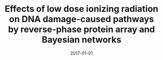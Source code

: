 ---
title: "Effects of low dose ionizing radiation on DNA damage-caused pathways by reverse-phase protein array and Bayesian networks"
collection: publications
pub_type: journal
permalink: /publication/2017-JBCB-kang/
date: 2017-01-01
venue: 'JBCB'
paperurl: 'https://www.worldscientific.com/doi/abs/10.1142/S0219720017500068'
link: 'https://doi.org/10.1142/S0219720017500068'
citation: 'Kim, D. C., Kang, M., Biswas, A., Yang, C. R., Wang, X., & Gao, J. X. (2017). Effects of low dose ionizing radiation on DNA damage-caused pathways by reverse-phase protein array and Bayesian networks. Journal of Bioinformatics and Computational Biology, 15(02), 1750006.'
bib_file: '/files/bib_files/2017-JBCB-kang.bib'
---